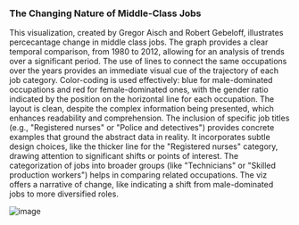 ### The Changing Nature of Middle-Class Jobs

This visualization, created by Gregor Aisch and Robert Gebeloff, illustrates percecantage change in middle class jobs.
The graph provides a clear temporal comparison, from 1980 to 2012, allowing for an analysis of trends over a significant period.
The use of lines to connect the same occupations over the years provides an immediate visual cue of the trajectory of each job category.
Color-coding is used effectively: blue for male-dominated occupations and red for female-dominated ones, with the gender ratio indicated by the position on the horizontal line for each occupation.
The layout is clean, despite the complex information being presented, which enhances readability and comprehension.
The inclusion of specific job titles (e.g., "Registered nurses" or "Police and detectives") provides concrete examples that ground the abstract data in reality.
It incorporates subtle design choices, like the thicker line for the "Registered nurses" category, drawing attention to significant shifts or points of interest.
The categorization of jobs into broader groups (like "Technicians" or "Skilled production workers") helps in comparing related occupations.
The viz offers a narrative of change, like indicating a shift from male-dominated jobs to more diversified roles.

![image](https://github.com/OzgeAygul/CS573---Reflections/assets/77694285/9b16e0e5-bccc-4446-8deb-ec85e63b3baa)
